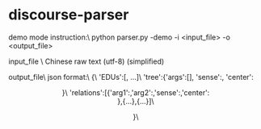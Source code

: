 # discourse-parser
demo mode instruction:\\
python parser.py -demo -i <input_file> -o <output_file>

input_file \\
Chinese raw text (utf-8) (simplified)

output_file\\
json format:\\
  {\\
    'EDUs':[<edu1>, <edu2>...<edun>]\\
    'tree':{'args':[<subtree>], 'sense':<sense>, 'center':<center>}\\
    'relations':[{'arg1':<arg1>,'arg2':<arg2>,'sense':<sense>,'center':<center>},{...},{...}]\\
    
  }\\
